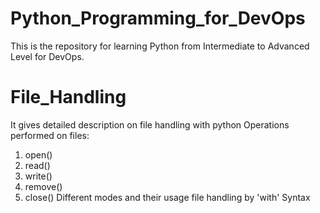 # Python_Programming_for_DevOps
This is the repository for learning Python from Intermediate to Advanced Level for DevOps.

# File_Handling
It gives detailed description on file handling with python
Operations performed on files:
1. open()
2. read()
3. write()
4. remove()
5. close()
Different modes and their usage
file handling by 'with' Syntax
